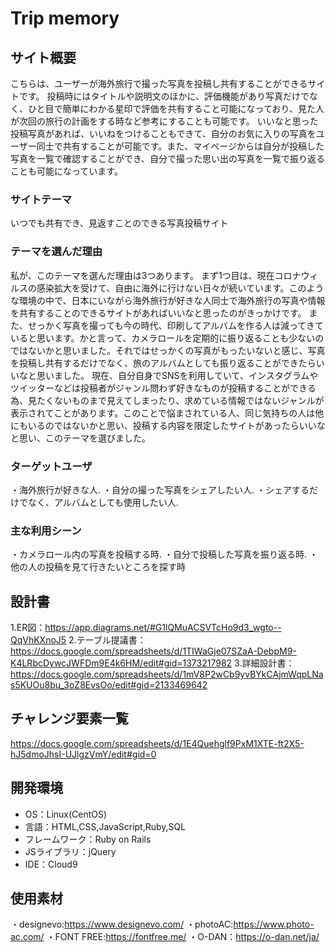 # Trip memory

## サイト概要
こちらは、ユーザーが海外旅行で撮った写真を投稿し共有することができるサイトです。
投稿時にはタイトルや説明文のほかに、評価機能があり写真だけでなく、ひと目で簡単にわかる星印で評価を共有すること可能になっており、見た人が次回の旅行の計画をする時など参考にすることも可能です。
いいなと思った投稿写真があれば、いいねをつけることもできて、自分のお気に入りの写真をユーザー同士で共有することが可能です。また、マイページからは自分が投稿した写真を一覧で確認することができ、自分で撮った思い出の写真を一覧で振り返ることも可能になっています。


### サイトテーマ
いつでも共有でき、見返すことのできる写真投稿サイト

### テーマを選んだ理由
私が、このテーマを選んだ理由は3つあります。
まず1つ目は、現在コロナウィルスの感染拡大を受けて、自由に海外に行けない日々が続いています。このような環境の中で、日本にいながら海外旅行が好きな人同士で海外旅行の写真や情報を共有することのできるサイトがあればいいなと思ったのがきっかけです。
また、せっかく写真を撮っても今の時代、印刷してアルバムを作る人は減ってきていると思います。かと言って、カメラロールを定期的に振り返ることも少ないのではないかと思いました。それではせっかくの写真がもったいないと感じ、写真を投稿し共有するだけでなく、旅のアルバムとしても振り返ることができたらいいなと思いました。
現在、自分自身でSNSを利用していて、インスタグラムやツイッターなどは投稿者がジャンル問わず好きなものが投稿することができる為、見たくないものまで見えてしまったり、求めている情報ではないジャンルが表示されてことがあります。このことで悩まされている人、同じ気持ちの人は他にもいるのではないかと思い、投稿する内容を限定したサイトがあったらいいなと思い、このテーマを選びました。

### ターゲットユーザ
・海外旅行が好きな人.
・自分の撮った写真をシェアしたい人.
・シェアするだけでなく、アルバムとしても使用したい人.

### 主な利用シーン
・カメラロール内の写真を投稿する時.
・自分で投稿した写真を振り返る時.
・他の人の投稿を見て行きたいところを探す時

## 設計書
1.ER図：https://app.diagrams.net/#G1lQMuACSVTcHo9d3_wgto--QqVhKXnoJ5
2.テーブル提議書：https://docs.google.com/spreadsheets/d/1TIWaGje07SZaA-DebpM9-K4LRbcDywcJWFDm9E4k6HM/edit#gid=1373217982
3.詳細設計書：https://docs.google.com/spreadsheets/d/1mV8P2wCb9yvBYkCAjmWqpLNas5KUOu8bu_3oZ8EvsOo/edit#gid=2133469642

## チャレンジ要素一覧
https://docs.google.com/spreadsheets/d/1E4Quehglf9PxM1XTE-ft2X5-hJ5dmoJhsI-UJlgzVmY/edit#gid=0

## 開発環境
- OS：Linux(CentOS)
- 言語：HTML,CSS,JavaScript,Ruby,SQL
- フレームワーク：Ruby on Rails
- JSライブラリ：jQuery
- IDE：Cloud9

## 使用素材
・designevo:https://www.designevo.com/
・photoAC:https://www.photo-ac.com/
・FONT FREE:https://fontfree.me/
・O-DAN：https://o-dan.net/ja/
